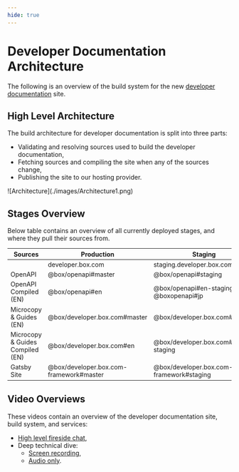 ```yaml
---
hide: true
---
```


<!-- does not need translation -->

# Developer Documentation Architecture

The following is an overview of the build system for the new
[developer documentation] site.

## High Level Architecture

The build architecture for developer documentation is split into three
parts:

- Validating and resolving sources used to build the developer documentation,
- Fetching sources and compiling the site when any of the sources change,
- Publishing the site to our hosting provider.

<ImageFrame center shadow border>
  ![Architecture](./images/Architecture1.png)
</ImageFrame>

## Stages Overview

Below table contains an overview of all currently deployed stages, and where
they pull their sources from.

<!-- markdownlint-disable line-length -->

| Sources | Production | Staging | Japan |
| --- | --- | --- | --- |
| | developer.box.com | staging.developer.box.com | ja.developer.box.com |
| OpenAPI | @box/openapi#master | @box/openapi#staging | |
| OpenAPI Compiled (EN) | @box/openapi#en | @box/openapi#en-staging @boxopenapi#jp |
| Microcopy & Guides (EN) | @box/developer.box.com#master | @box/developer.box.com#staging | |
| Microcopy & Guides Compiled (EN) | @box/developer.box.com#en | @box/developer.box.com#en-staging | @box/developer.box.com#jp |
| Gatsby Site | @box/developer.box.com-framework#master | @box/developer.box.com-framework#staging | @box/developer.box.com-framework#master |

<!-- markdownlint-enable line-length -->

## Video Overviews

These videos contain an overview of the developer documentation site, build
system, and services:

- [High level fireside chat],
- Deep technical dive:
  - [Screen recording],
  - [Audio only].

[developer documentation]: https://box.dev
[High level fireside chat]: 
https://cloud.box.com/s/bf7yfygd56ffes5awyw7xr5n7hrg3tiz
[Screen recording]: https://cloud.box.com/s/lmcj5kamjsxxwfad08d0iy78jmzsk7be
[Audio only]: https://cloud.box.com/s/mtbfmfwgxm4sn0m0xfz92rzlrv3239bh
